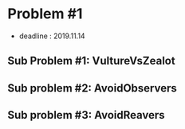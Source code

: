 # Problem #1
- deadline : 2019.11.14
## Sub Problem #1: VultureVsZealot


## Sub problem #2: AvoidObservers


## Sub problem #3: AvoidReavers
